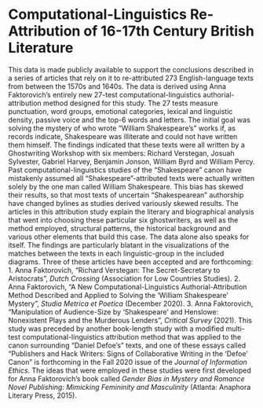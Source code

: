 # Computational-Linguistics Re-Attribution of 16-17th Century British Literature
This data is made publicly available to support the conclusions described in a series of articles that rely on it to re-attributed 273 English-language texts from between the 1570s and 1640s. The data is derived using Anna Faktorovich’s entirely new 27-test computational-linguistics authorial-attribution method designed for this study. The 27 tests measure punctuation, word groups, emotional categories, lexical and linguistic density, passive voice and the top-6 words and letters. The initial goal was solving the mystery of who wrote “William Shakespeare’s” works if, as records indicate, Shakespeare was illiterate and could not have written them himself. The findings indicated that these texts were all written by a Ghostwriting Workshop with six members: Richard Verstegan, Josuah Sylvester, Gabriel Harvey, Benjamin Jonson, William Byrd and William Percy. Past computational-linguistics studies of the “Shakespeare” canon have mistakenly assumed all “Shakespeare”-attributed texts were actually written solely by the one man called William Shakespeare. This bias has skewed their results, so that most texts of uncertain “Shakespearean” authorship have changed bylines as studies derived variously skewed results. The articles in this attribution study explain the literary and biographical analysis that went into choosing these particular six ghostwriters, as well as the method employed, structural patterns, the historical background and various other elements that build this case. The data alone also speaks for itself. The findings are particularly blatant in the visualizations of the matches between the texts in each linguistic-group in the included diagrams. Three of these articles have been accepted and are forthcoming: 1. Anna Faktorovich, “Richard Verstegan: The Secret-Secretary to Aristocrats”, <i>Dutch Crossing</i> (Association for Low Countries Studies). 2. Anna Faktorovich, “A New Computational-Linguistics Authorial-Attribution Method Described and Applied to Solving the ‘William Shakespeare’ Mystery”, <i>Studia Metrica et Poetica</i> (December 2020). 3. Anna Faktorovich, “Manipulation of Audience-Size by ‘Shakespeare’ and Henslowe: Nonexistent Plays and the Murderous Lenders”, <i>Critical Survey</i> (2021). This study was preceded by another book-length study with a modified multi-test computational-linguistics attribution method that was applied to the canon surrounding “Daniel Defoe’s” texts, and one of these essays called “Publishers and Hack Writers: Signs of Collaborative Writing in the ‘Defoe’ Canon” is forthcoming in the Fall 2020 issue of the <i>Journal of Information Ethics</i>. The ideas that were employed in these studies were first developed for Anna Faktorovich’s book called <i>Gender Bias in Mystery and Romance Novel Publishing: Mimicking Femininity and Masculinity</i> (Atlanta: Anaphora Literary Press, 2015).
